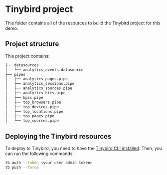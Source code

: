 # Tinybird project

This folder contains all of the resources to build the Tinybird project for this demo.

## Project structure

This project contains:

```bash
├── datasources
│   └── analytics_events.datasource
├── pipes
│   ├── analytics_pages.pipe
│   ├── analytics_sessions.pipe
│   ├── analytics_sources.pipe
│   ├── analytics_hits.pipe
│   ├── kpis.pipe
│   ├── top_browsers.pipe
│   ├── top_devices.pipe
│   ├── top_locations.pipe
│   ├── top_pages.pipe
│   └── top_sources.pipe
```

## Deploying the Tinybird resources

To deploy to Tinybird, you need to have the [Tinybird CLI installed](https://www.tinybird.co/docs/cli/overview). Then, you can run the following commands:

```sh
tb auth --token <your user admin token>
tb push --force
```
